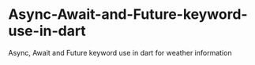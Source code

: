 # Async-Await-and-Future-keyword-use-in-dart
Async, Await and Future keyword use in dart for weather information
